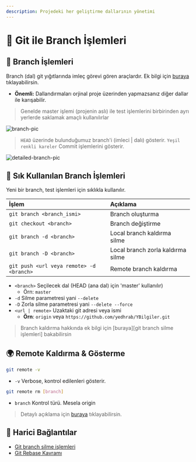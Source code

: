 ```yaml
---
description: Projedeki her geliştirme dallarının yönetimi
---
```


# 🌳 Git ile Branch İşlemleri

## 🚧 Branch İşlemleri

Branch \(dal\) git yığıtlarında imleç görevi gören araçlardır. Ek bilgi için [buraya](https://git-scm.com/book/tr/v1/Git-te-Dallanma-Dal-Nedir%3F) tıklayabilirsin.

* **Önemli:** Dallandırmaları orjinal proje üzerinden yapmazsanız diğer dallar ile karışabilir.

> Genelde master işlemi \(projenin aslı\) ile test işlemlerini birbirinden ayrı yerlerde saklamak amaçlı kullanılırlar

![branch-pic](https://git-scm.com/figures/18333fig0305-tn.png)

> `HEAD` üzerinde bulunduğumuz branch'i \(imleci \| dalı\) gösterir. `Yeşil renkli kareler` Commit işlemlerini gösterir.

![detailed-branch-pic](https://git-scm.com/figures/18333fig0309-tn.png)

## 🌟 Sık Kullanılan Branch İşlemleri

Yeni bir branch, test işlemleri için sıklıkla kullanılır.

| İşlem | Açıklama |
| :--- | :--- |
| `git branch <branch_ismi>` | Branch oluşturma |
| `git checkout <branch>` | Branch değiştirme |
| `git branch -d <branch>` | Local branch kaldırma silme |
| `git branch -D <branch>` | Local branch zorla kaldırma silme |
| `git push <url veya remote> -d <branch>` | Remote branch kaldırma |

* `<branch>` Seçilecek dal \(HEAD \(ana dal\) için 'master' kullanılır\)
  * Örn: `master`
* `-d` Silme parametresi yani `--delete`
* `-D` Zorla silme parametresi yani `--delete --force`
* `<url | remote>` Uzaktaki git adresi veya ismi
  * **Örn**: `origin` veya `https://github.com/yedhrab/YBilgiler.git`

> Branch kaldırma hakkında ek bilgi için \[buraya\]\[git branch silme işlemleri\] bakabilirsin

## 🌍 Remote Kaldırma & Gösterme

```bash
git remote -v
```

* `-v` Verbose, kontrol edilenleri gösterir.

```bash
git remote rm [branch]
```

* `branch` Kontrol türü. Mesela origin

> Detaylı açıklama için [buraya](https://help.github.com/articles/removing-a-remote/) tıklayabilirsin.

## 🔗 Harici Bağlantılar

* [Git branch silme işlemleri](https://stackoverflow.com/a/2003515)
* [Git Rebase Kavramı](https://git-scm.com/book/tr/v1/Git-te-Dallanma-Rebasing-Tekrar-Adresleme)

